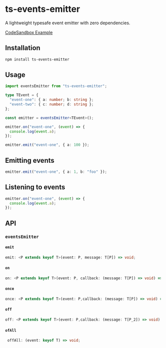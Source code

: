 # ts-events-emitter

A lightweight typesafe event emitter with zero dependencies.

[CodeSandbox Example](https://codesandbox.io/s/ts-events-emitter-g23pbn)

## Installation

```bash
npm install ts-events-emitter
```

## Usage

```ts
import eventsEmitter from "ts-events-emitter";

type TEvent = {
  "event-one": { a: number; b: string };
  "event-two": { c: number; d: string };
};

const emitter = eventsEmitter<TEvent>();

emitter.on("event-one", (event) => {
  console.log(event.a);
});

emitter.emit("event-one", { a: 100 });
```

## Emitting events

```ts
emitter.emit("event-one", { a: 1, b: "foo" });
```

## Listening to events

```ts
emitter.on("event-one", (event) => {
  console.log(event.a);
});
```

## API

### `eventsEmitter`

#### `emit`

```ts
emit: <P extends keyof T>(event: P, message: T[P]) => void;
```

#### `on`

```ts
on: <P extends keyof T>(event: P, callback: (message: T[P]) => void) => void;
```

#### `once`

```ts
once: <P extends keyof T>(event: P,callback: (message: T[P]) => void) => void;
```

#### `off`

```ts
off: <P extends keyof T>(event: P,callback: (message: T[P_2]) => void) => void;
```

#### `ofAll`

```ts
 offAll: (event: keyof T) => void;
```
